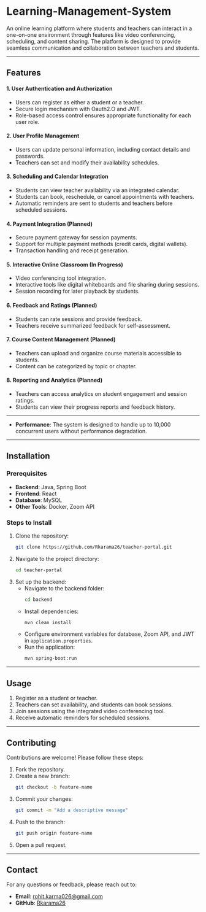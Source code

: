 # Learning-Management-System

An online learning platform where students and teachers can interact in a one-on-one environment through features like video conferencing, scheduling, and content sharing. The platform is designed to provide seamless communication and collaboration between teachers and students.

---


## Features

#### 1. User Authentication and Authorization
- Users can register as either a student or a teacher.
- Secure login mechanism with Oauth2.O and JWT.
- Role-based access control ensures appropriate functionality for each user role.

#### 2. User Profile Management
- Users can update personal information, including contact details and passwords.
- Teachers can set and modify their availability schedules.

#### 3. Scheduling and Calendar Integration
- Students can view teacher availability via an integrated calendar.
- Students can book, reschedule, or cancel appointments with teachers.
- Automatic reminders are sent to students and teachers before scheduled sessions.

#### 4. Payment Integration (Planned)
- Secure payment gateway for session payments.
- Support for multiple payment methods (credit cards, digital wallets).
- Transaction handling and receipt generation.

#### 5. Interactive Online Classroom (In Progress)
- Video conferencing tool integration.
- Interactive tools like digital whiteboards and file sharing during sessions.
- Session recording for later playback by students.

#### 6. Feedback and Ratings (Planned)
- Students can rate sessions and provide feedback.
- Teachers receive summarized feedback for self-assessment.

#### 7. Course Content Management (Planned)
- Teachers can upload and organize course materials accessible to students.
- Content can be categorized by topic or chapter.

#### 8. Reporting and Analytics (Planned)
- Teachers can access analytics on student engagement and session ratings.
- Students can view their progress reports and feedback history.

---


- **Performance**: The system is designed to handle up to 10,000 concurrent users without performance degradation.

---

## Installation

### Prerequisites
- **Backend**: Java, Spring Boot
- **Frontend**: React
- **Database**: MySQL
- **Other Tools**: Docker, Zoom API

### Steps to Install
1. Clone the repository:
   ```bash
   git clone https://github.com/Rkarama26/teacher-portal.git
   ```
2. Navigate to the project directory:
   ```bash
   cd teacher-portal
   ```
3. Set up the backend:
   - Navigate to the backend folder:
     ```bash
     cd backend
     ```
   - Install dependencies:
     ```bash
     mvn clean install
     ```
   - Configure environment variables for database, Zoom API, and JWT in `application.properties`.
   - Run the application:
     ```bash
     mvn spring-boot:run
     ```

---

## Usage

1. Register as a student or teacher.
2. Teachers can set availability, and students can book sessions.
3. Join sessions using the integrated video conferencing tool.
4. Receive automatic reminders for scheduled sessions.

---

## Contributing

Contributions are welcome! Please follow these steps:
1. Fork the repository.
2. Create a new branch:
   ```bash
   git checkout -b feature-name
   ```
3. Commit your changes:
   ```bash
   git commit -m "Add a descriptive message"
   ```
4. Push to the branch:
   ```bash
   git push origin feature-name
   ```
5. Open a pull request.

---

## Contact

For any questions or feedback, please reach out to:
- **Email**: [rohit.karma026@gmail.com](mailto:rohit.karma026@gmail.com)
- **GitHub**: [Rkarama26](https://github.com/Rkarama26)

